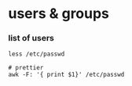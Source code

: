 # users & groups

### list of users

```
less /etc/passwd

# prettier
awk -F: '{ print $1}' /etc/passwd
```
